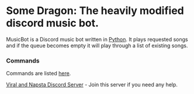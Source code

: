 # Some Dragon: The heavily modified discord music bot.

MusicBot is a Discord music bot written in [Python](https://www.python.org "Python homepage"). It plays requested songs and if the queue becomes empty it will play through a list of existing songs.

### Commands

Commands are listed [here](dragonfire.me/robtheboat/info.html "Commands list").

[Viral and Napsta Discord Server](https://discord.gg/6pR6wyA "Discord link") - Join this server if you need any help.
